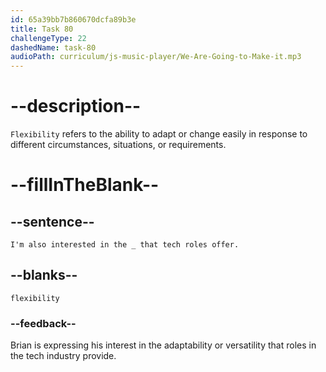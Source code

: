 ```yaml
---
id: 65a39bb7b860670dcfa89b3e
title: Task 80
challengeType: 22
dashedName: task-80
audioPath: curriculum/js-music-player/We-Are-Going-to-Make-it.mp3
---
```


<!--
AUDIO REFERENCE: 
Brian: I'm also interested in the flexibility that tech roles offer.
-->

# --description--

`Flexibility` refers to the ability to adapt or change easily in response to different circumstances, situations, or requirements.

# --fillInTheBlank--

## --sentence--

`I'm also interested in the _ that tech roles offer.`

## --blanks--

`flexibility`

### --feedback--

Brian is expressing his interest in the adaptability or versatility that roles in the tech industry provide.
